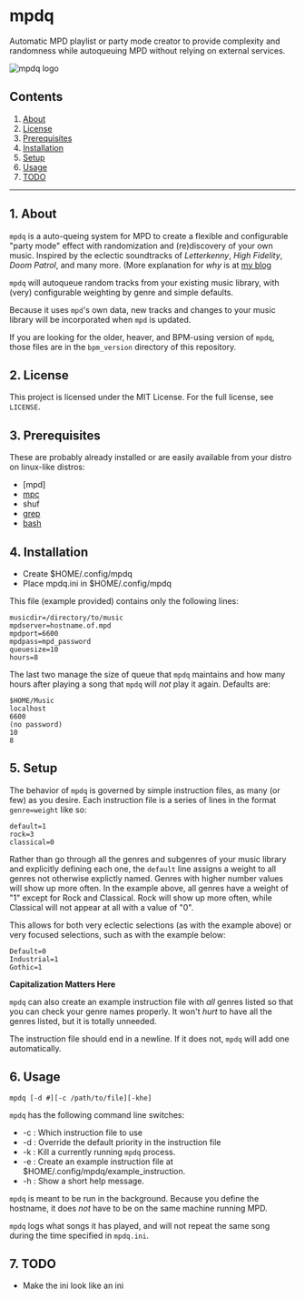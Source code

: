 # mpdq

Automatic MPD playlist or party mode creator to provide complexity and 
randomness while autoqueuing MPD without relying on external services.


![mpdq logo](https://raw.githubusercontent.com/uriel1998/mpdq/master/mpdq-open-graph.png "logo")

## Contents
 1. [About](#1-about)
 2. [License](#2-license)
 3. [Prerequisites](#3-prerequisites)
 4. [Installation](#4-installation)
 5. [Setup](#5-setup)
 6. [Usage](#6-usage)
 7. [TODO](#12-todo)

***

## 1. About

`mpdq` is a auto-queing system for MPD to create a flexible and configurable 
"party mode" effect with randomization and (re)discovery of your own music. 
Inspired by the eclectic soundtracks of *Letterkenny*, *High Fidelity*, 
*Doom Patrol*, and many more.  (More explanation for *why* is at [my blog](https://ideatrash.net)

`mpdq` will autoqueue random tracks from your existing music library, with 
(very) configurable weighting by genre and simple defaults.  

Because it uses `mpd`'s own data, new tracks and changes to your music library 
will be incorporated when `mpd` is updated.

If you are looking for the older, heaver, and BPM-using version of `mpdq`, 
those files are in the `bpm_version` directory of this repository.

## 2. License

This project is licensed under the MIT License. For the full license, see `LICENSE`.

## 3. Prerequisites

These are probably already installed or are easily available from your distro on
linux-like distros:  

* [mpd]
* [mpc](http://git.musicpd.org/cgit/master/mpc.git/)  
* shuf
* [grep](http://en.wikipedia.org/wiki/Grep)  
* [bash](https://www.gnu.org/software/bash/)  

## 4. Installation

* Create $HOME/.config/mpdq
* Place mpdq.ini in $HOME/.config/mpdq

This file (example provided) contains only the following lines:

```
musicdir=/directory/to/music
mpdserver=hostname.of.mpd
mpdport=6600
mpdpass=mpd_password
queuesize=10
hours=8
```

The last two manage the size of queue that `mpdq` maintains and how many hours 
after playing a song that `mpdq` will *not* play it again.  Defaults are:

```
$HOME/Music
localhost
6600
(no password)
10
8
```

## 5. Setup


The behavior of `mpdq` is governed by simple instruction files, as many (or 
few) as you desire.  Each instruction file is a series of lines in the format 
`genre=weight` like so:

```
default=1
rock=3
classical=0

```

Rather than go through all the genres and subgenres of your music library and 
explicitly defining each one, the `default` line assigns a weight to all genres 
not otherwise explictly named. Genres with higher number values will show up 
more often.  In the example above, all genres have a weight of "1" except for 
Rock and Classical.  Rock will show up more often, while Classical will not 
appear at all with a value of "0".

This allows for both very eclectic selections (as with the example above) or 
very focused selections, such as with the example below:

```
Default=0
Industrial=1
Gothic=1

```

**Capitalization Matters Here**

`mpdq` can also create an example instruction file with *all* genres listed so 
that you can check your genre names properly.  It won't *hurt* to have all the 
genres listed, but it is totally unneeded.

The instruction file should end in a newline. If it does not, `mpdq` will add 
one automatically.

## 6. Usage

`mpdq [-d #][-c /path/to/file][-khe]`

`mpdq` has the following command line switches:

* -c : Which instruction file to use
* -d : Override the default priority in the instruction file
* -k : Kill a currently running `mpdq` process.
* -e : Create an example instruction file at $HOME/.config/mpdq/example_instruction.
* -h : Show a short help message.

`mpdq` is meant to be run in the background. Because you define the hostname, 
it does *not* have to be on the same machine running MPD.

`mpdq` logs what songs it has played, and will not repeat the same song during 
the time specified in `mpdq.ini`.

## 7. TODO

* Make the ini look like an ini